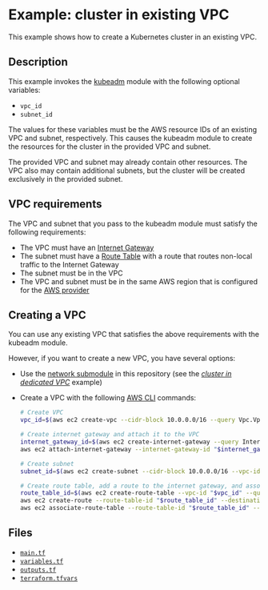 # Example: cluster in existing VPC

This example shows how to create a Kubernetes cluster in an existing VPC.

## Description

This example invokes the [kubeadm](https://github.com/weibeld/terraform-aws-kubeadm) module with the following optional variables:

- `vpc_id`
- `subnet_id`

The values for these variables must be the AWS resource IDs of an existing VPC and subnet, respectively. This causes the kubeadm module to create the resources for the cluster in the provided VPC and subnet.

The provided VPC and subnet may already contain other resources. The VPC also may contain additional subnets, but the cluster will be created exclusively in the provided subnet.

## VPC requirements

The VPC and subnet that you pass to the kubeadm module must satisfy the following requirements:

- The VPC must have an [Internet Gateway](https://docs.aws.amazon.com/vpc/latest/userguide/VPC_Internet_Gateway.html)
- The subnet must have a [Route Table](https://docs.aws.amazon.com/vpc/latest/userguide/VPC_Route_Tables.html) with a route that routes non-local traffic to the Internet Gateway
- The subnet must be in the VPC
- The VPC and subnet must be in the same AWS region that is configured for the [AWS provider](https://www.terraform.io/docs/providers/aws/index.html)

## Creating a VPC

You can use any existing VPC that satisfies the above requirements with the kubeadm module.

However, if you want to create a new VPC, you have several options:

- Use the [network submodule](https://github.com/weibeld/terraform-aws-kubeadm/tree/master/modules/network) in this repository (see the [_cluster in dedicated VPC_](https://github.com/weibeld/terraform-aws-kubeadm/tree/master/examples/ex3-cluster-in-dedicated-vpc) example)
- Create a VPC with the following [AWS CLI](https://aws.amazon.com/cli/) commands:

  ```bash
  # Create VPC
  vpc_id=$(aws ec2 create-vpc --cidr-block 10.0.0.0/16 --query Vpc.VpcId --output text)

  # Create internet gateway and attach it to the VPC
  internet_gateway_id=$(aws ec2 create-internet-gateway --query InternetGateway.InternetGatewayId --output text)
  aws ec2 attach-internet-gateway --internet-gateway-id "$internet_gateway_id" --vpc-id "$vpc_id"

  # Create subnet
  subnet_id=$(aws ec2 create-subnet --cidr-block 10.0.0.0/16 --vpc-id "$vpc_id" --query Subnet.SubnetId --output text)

  # Create route table, add a route to the internet gateway, and associate it with the subnet
  route_table_id=$(aws ec2 create-route-table --vpc-id "$vpc_id" --query RouteTable.RouteTableId --output text)
  aws ec2 create-route --route-table-id "$route_table_id" --destination-cidr-block 0.0.0.0/0 --gateway-id "$internet_gateway_id"
  aws ec2 associate-route-table --route-table-id "$route_table_id" --subnet-id "$subnet_id"
  ```

## Files

- [`main.tf`](https://github.com/weibeld/terraform-aws-kubeadm/blob/master/examples/ex2-cluster-in-existing-vpc/main.tf)
- [`variables.tf`](https://github.com/weibeld/terraform-aws-kubeadm/blob/master/examples/ex2-cluster-in-existing-vpc/variables.tf)
- [`outputs.tf`](https://github.com/weibeld/terraform-aws-kubeadm/blob/master/examples/ex2-cluster-in-existing-vpc/outputs.tf)
- [`terraform.tfvars`](https://github.com/weibeld/terraform-aws-kubeadm/blob/master/examples/ex2-cluster-in-existing-vpc/terraform.tfvars)
